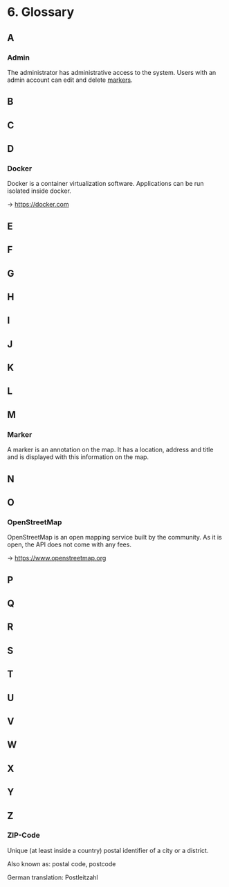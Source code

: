 # 6. Glossary

## A

### Admin

The administrator has administrative access to the system. Users with an admin account can edit and delete [markers](#marker).

## B

## C

## D

### Docker

Docker is a container virtualization software. Applications can be run isolated inside docker.

&rarr; <https://docker.com>

## E

## F

## G

## H

## I

## J

## K

## L

## M

### Marker

A marker is an annotation on the map. It has a location, address and title and is displayed with this information on the map.

## N

## O

### OpenStreetMap

OpenStreetMap is an open mapping service built by the community. As it is open, the API does not come with any fees.

&rarr; <https://www.openstreetmap.org>

## P

## Q

## R

## S

## T

## U

## V

## W

## X

## Y

## Z

### ZIP-Code

Unique (at least inside a country) postal identifier of a city or a district.

Also known as: postal code, postcode

German translation: Postleitzahl
